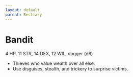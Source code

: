 ```yaml
---
layout: default
parent: Bestiary
---
```


# Bandit

4 HP, 11 STR, 14 DEX, 12 WIL, dagger (d6)

- Thieves who value wealth over all else.
- Use disguises, stealth, and trickery to surprise victims.
